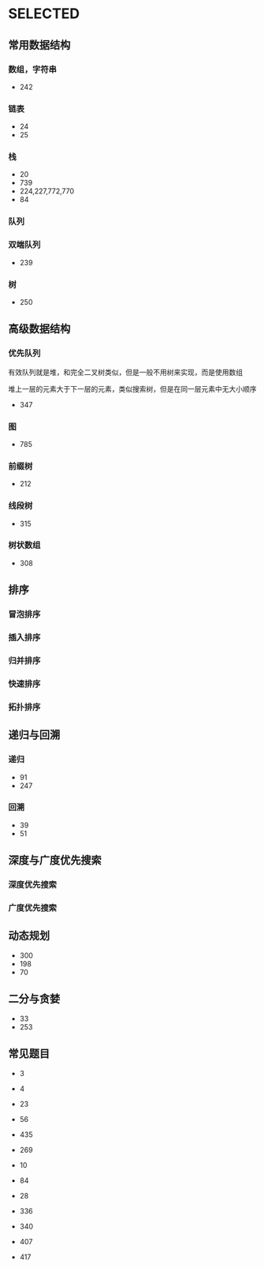 # SELECTED

## 常用数据结构

### 数组，字符串

- 242

### 链表

- 24
- 25

### 栈

- 20
- 739
- 224,227,772,770
- 84

### 队列


### 双端队列

- 239

### 树

- 250 


## 高级数据结构

### 优先队列

有效队列就是堆，和完全二叉树类似，但是一般不用树来实现，而是使用数组

堆上一层的元素大于下一层的元素，类似搜索树，但是在同一层元素中无大小顺序

- 347

### 图

- 785

### 前缀树

- 212

### 线段树

- 315

### 树状数组

- 308

## 排序

### 冒泡排序

### 插入排序

### 归并排序

### 快速排序

### 拓扑排序

## 递归与回溯

### 递归

- 91
- 247

### 回溯

- 39
- 51

## 深度与广度优先搜索

### 深度优先搜索

### 广度优先搜索

## 动态规划

- 300
- 198
- 70 

## 二分与贪婪

- 33
- 253

## 常见题目

- 3
- 4
- 23

- 56
- 435
- 269

- 10
- 84
- 28

- 336
- 340
- 407
- 417

